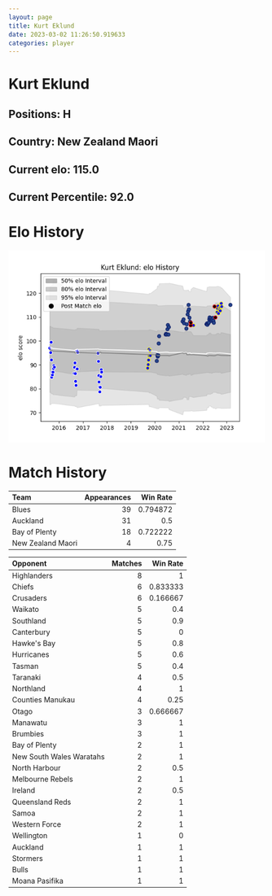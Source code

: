 ```yaml
---  
layout: page  
title: Kurt Eklund  
date: 2023-03-02 11:26:50.919633  
categories: player  
---
```

# Kurt Eklund

## Positions: H

## Country: New Zealand Maori

## Current elo: 115.0

## Current Percentile: 92.0

# Elo History


![elo history](history_KurtEklund.png)
# Match History


| Team              |   Appearances |   Win Rate |
|:------------------|--------------:|-----------:|
| Blues             |            39 |   0.794872 |
| Auckland          |            31 |   0.5      |
| Bay of Plenty     |            18 |   0.722222 |
| New Zealand Maori |             4 |   0.75     |

| Opponent                 |   Matches |   Win Rate |
|:-------------------------|----------:|-----------:|
| Highlanders              |         8 |   1        |
| Chiefs                   |         6 |   0.833333 |
| Crusaders                |         6 |   0.166667 |
| Waikato                  |         5 |   0.4      |
| Southland                |         5 |   0.9      |
| Canterbury               |         5 |   0        |
| Hawke's Bay              |         5 |   0.8      |
| Hurricanes               |         5 |   0.6      |
| Tasman                   |         5 |   0.4      |
| Taranaki                 |         4 |   0.5      |
| Northland                |         4 |   1        |
| Counties Manukau         |         4 |   0.25     |
| Otago                    |         3 |   0.666667 |
| Manawatu                 |         3 |   1        |
| Brumbies                 |         3 |   1        |
| Bay of Plenty            |         2 |   1        |
| New South Wales Waratahs |         2 |   1        |
| North Harbour            |         2 |   0.5      |
| Melbourne Rebels         |         2 |   1        |
| Ireland                  |         2 |   0.5      |
| Queensland Reds          |         2 |   1        |
| Samoa                    |         2 |   1        |
| Western Force            |         2 |   1        |
| Wellington               |         1 |   0        |
| Auckland                 |         1 |   1        |
| Stormers                 |         1 |   1        |
| Bulls                    |         1 |   1        |
| Moana Pasifika           |         1 |   1        |